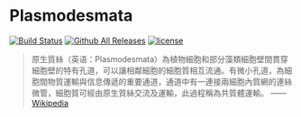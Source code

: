 # Plasmodesmata

[![Build Status](https://travis-ci.org/iovxw/plasmodesmata.svg?branch=master)](https://travis-ci.org/iovxw/plasmodesmata)
[![Github All Releases](https://img.shields.io/github/downloads/iovxw/plasmodesmata/total.svg)]()
[![license](https://img.shields.io/github/license/iovxw/plasmodesmata.svg)]()

> 原生質絲（英语：Plasmodesmata）為植物細胞和部分藻類細胞壁間貫穿細胞壁的特有孔道，可以讓相鄰細胞的細胞質相互流通。有微小孔道，為細胞間物質運輸與信息傳遞的重要通道，通道中有一連接兩細胞內質網的連絲微管，細胞質可經由原生質絲交流及運輸，此過程稱為共質體運輸。
> —— [Wikipedia](https://zh.wikipedia.org/wiki/%E5%8E%9F%E7%94%9F%E8%B3%AA%E7%B5%B2)
